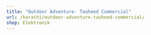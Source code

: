 ```yaml
---
title: "Outdoor Adventure- Tauheed Commercial"
url: /karachi/outdoor-adventure-tauheed-commercial/
shop: Elektronik
---
```

